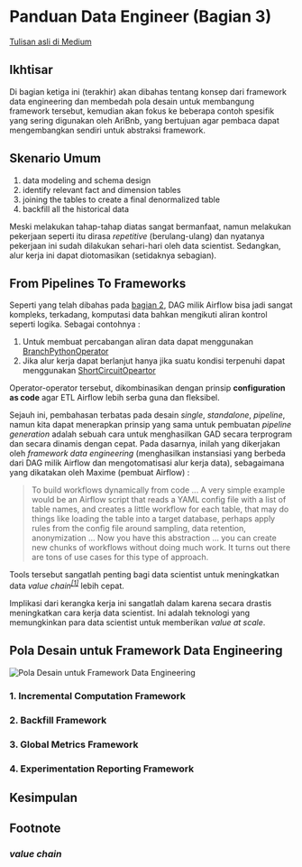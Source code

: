 # Panduan Data Engineer (Bagian 3)
[Tulisan asli di Medium](https://medium.com/@rchang/a-beginners-guide-to-data-engineering-the-series-finale-2cc92ff14b0)

## Ikhtisar
Di bagian ketiga ini (terakhir) akan dibahas tentang konsep dari framework data engineering
dan membedah pola desain untuk membangung framework tersebut, kemudian akan fokus ke
beberapa contoh spesifik yang sering digunakan oleh AriBnb, yang bertujuan agar pembaca
dapat mengembangkan sendiri untuk abstraksi framework.

## Skenario Umum
1. data modeling and schema design
2. identify relevant fact and dimension tables
3. joining the tables to create a final denormalized table
4. backfill all the historical data

Meski melakukan tahap-tahap diatas sangat bermanfaat, namun melakukan pekerjaan
seperti itu dirasa _repetitive_ (berulang-ulang) dan nyatanya pekerjaan ini
sudah dilakukan sehari-hari oleh data scientist. Sedangkan, alur kerja ini dapat
diotomasikan (setidaknya sebagian).

## From Pipelines To Frameworks
Seperti yang telah dibahas pada [bagian 2](../minggu-04/teori/README.md),
DAG milik Airflow bisa jadi sangat kompleks, terkadang, komputasi data bahkan
mengikuti aliran kontrol seperti logika. Sebagai contohnya :
1. Untuk membuat percabangan aliran data dapat menggunakan
[BranchPythonOperator](https://airflow.incubator.apache.org/concepts.html#branching)
2. Jika alur kerja dapat berlanjut hanya jika suatu kondisi terpenuhi dapat menggunakan
[ShortCircuitOpeartor](https://github.com/apache/incubator-airflow/blob/master/airflow/example_dags/example_short_circuit_operator.py#L34-L35)

Operator-operator tersebut, dikombinasikan dengan prinsip **configuration as code**
agar ETL Airflow lebih serba guna dan fleksibel.

Sejauh ini, pembahasan terbatas pada desain _single_, _standalone_, _pipeline_, namun
kita dapat menerapkan prinsip yang sama untuk pembuatan _pipeline generation_ adalah
sebuah cara untuk menghasilkan GAD secara terprogram dan secara dinamis dengan cepat.
Pada dasarnya, inilah yang dikerjakan oleh *framework data engineering* (menghasilkan
instansiasi yang berbeda dari DAG milik Airflow dan mengotomatisasi alur kerja data), sebagaimana
yang dikatakan oleh Maxime (pembuat Airflow) :

> To build workflows dynamically from code ... A very simple example would
be an Airflow script that reads a YAML config file with a list of table names,
and creates a little workflow for each table, that may do things like loading
the table into a target database, perhaps apply rules from the config file
around sampling, data retention, anonymization … Now you have this
abstraction … you can create new chunks of workflows without doing much work.
It turns out there are tons of use cases for this type of approach.

Tools tersebut sangatlah penting bagi data scientist untuk meningkatkan data
_value chain<sup>[[1]](#value-chain)</sup>_ lebih cepat.

Implikasi dari kerangka kerja ini sangatlah dalam karena secara drastis
meningkatkan cara kerja data scientist. Ini adalah teknologi yang memungkinkan
para data scientist untuk memberikan _value at scale_.

## Pola Desain untuk Framework Data Engineering
![Pola Desain untuk Framework Data Engineering](https://cdn-images-1.medium.com/max/1000/1*iDfX-IBcwGu8R0PbiXw-Bg.png)

### 1. Incremental Computation Framework

### 2. Backfill Framework

### 3. Global Metrics Framework

### 4. Experimentation Reporting Framework

## Kesimpulan

## Footnote
### _value chain_
